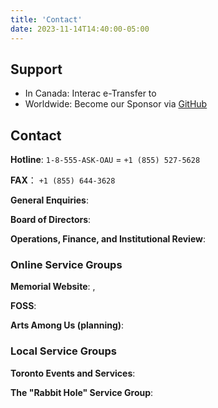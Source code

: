 ```yaml
---
title: 'Contact'
date: 2023-11-14T14:40:00-05:00
---
```


## Support

- In Canada: Interac e-Transfer to <MailTo template="donate [at] oneamongus [dot] ca" />
- Worldwide: Become our Sponsor via [GitHub](https://github.com/sponsors/one-among-us/)

## Contact

**Hotline**: `1-8-555-ASK-OAU` = `+1 (855) 527-5628`

**FAX**： `+1 (855) 644-3628`

**General Enquiries**: <MailTo template="info [at] oneamongus [dot] ca" />

**Board of Directors**: <MailTo template="board [at] oneamongus [dot] ca" />

**Operations, Finance, and Institutional Review**: <MailTo template="operations [at] oneamongus [dot] ca" />

### Online Service Groups

**Memorial Website**: <MailTo template="remembrance [at] oneamongus [dot] ca" />, <MailTo template="info [at] one-among [dot] us" />

**FOSS**: <MailTo template="foss [at] oneamongus [dot] ca" />

**Arts Among Us (planning)**: <MailTo template="arts [at] oneamongus [dot] ca" />

### Local Service Groups

**Toronto Events and Services**: <MailTo template="toronto [at] oneamongus [dot] ca" />

**The "Rabbit Hole" Service Group**: <MailTo template="hk [at] oneamongus [dot] ca" />
